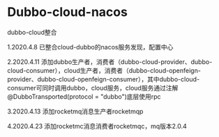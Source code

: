 # Dubbo-cloud-nacos
dubbo-cloud整合

1.2020.4.8 已整合cloud-dubbo的nacos服务发现，配置中心

2.2020.4.11 添加dubbo生产者，消费者（dubbo-cloud-provider、dubbo-cloud-consumer），cloud生产者，消费者（dubbo-cloud-openfeign-provider、dubbo-cloud-openfeign-consumer），其中dubbo-cloud-consumer可同时调用dubbo，cloud服务，cloud服务通过注解@DubboTransported(protocol = "dubbo")底层使用rpc

3.2020.4.13 添加rocketmq消息生产者rocketmqp

4.2020.4.23 添加rocketmc消息消费者rocketmqc，mq版本2.0.4